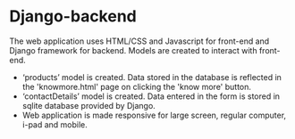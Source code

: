 # Django-backend
The web application uses HTML/CSS and Javascript for front-end and Django framework for backend. 
Models are created to interact with front-end.
- ‘products’ model is created. Data stored in the database is reflected in the 'knowmore.html' page on clicking the 'know more' button.
- ‘contactDetails’ model is created. Data entered in the form is stored in sqlite database provided by Django.
- Web application is made responsive for large screen, regular computer, i-pad and mobile.

